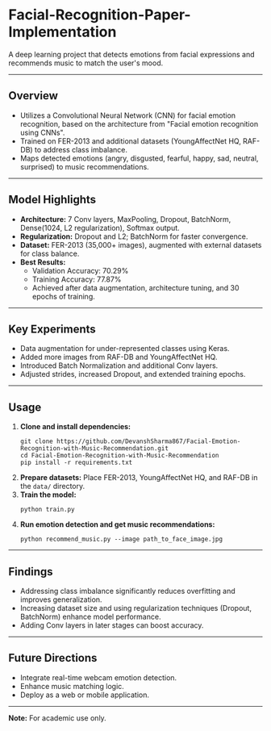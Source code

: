 # Facial-Recognition-Paper-Implementation

A deep learning project that detects emotions from facial expressions and recommends music to match the user's mood.

---

## Overview

- Utilizes a Convolutional Neural Network (CNN) for facial emotion recognition, based on the architecture from "Facial emotion recognition using CNNs".
- Trained on FER-2013 and additional datasets (YoungAffectNet HQ, RAF-DB) to address class imbalance.
- Maps detected emotions (angry, disgusted, fearful, happy, sad, neutral, surprised) to music recommendations.

---

## Model Highlights

- **Architecture:** 7 Conv layers, MaxPooling, Dropout, BatchNorm, Dense(1024, L2 regularization), Softmax output.
- **Regularization:** Dropout and L2; BatchNorm for faster convergence.
- **Dataset:** FER-2013 (35,000+ images), augmented with external datasets for class balance.
- **Best Results:**  
  - Validation Accuracy: 70.29%  
  - Training Accuracy: 77.87%  
  - Achieved after data augmentation, architecture tuning, and 30 epochs of training.

---

## Key Experiments

- Data augmentation for under-represented classes using Keras.
- Added more images from RAF-DB and YoungAffectNet HQ.
- Introduced Batch Normalization and additional Conv layers.
- Adjusted strides, increased Dropout, and extended training epochs.

---

## Usage

1. **Clone and install dependencies:**
    ```
    git clone https://github.com/DevanshSharma867/Facial-Emotion-Recognition-with-Music-Recommendation.git
    cd Facial-Emotion-Recognition-with-Music-Recommendation
    pip install -r requirements.txt
    ```
2. **Prepare datasets:** Place FER-2013, YoungAffectNet HQ, and RAF-DB in the `data/` directory.
3. **Train the model:**
    ```
    python train.py
    ```
4. **Run emotion detection and get music recommendations:**
    ```
    python recommend_music.py --image path_to_face_image.jpg
    ```

---

## Findings

- Addressing class imbalance significantly reduces overfitting and improves generalization.
- Increasing dataset size and using regularization techniques (Dropout, BatchNorm) enhance model performance.
- Adding Conv layers in later stages can boost accuracy.

---

## Future Directions

- Integrate real-time webcam emotion detection.
- Enhance music matching logic.
- Deploy as a web or mobile application.

---

**Note:** For academic use only.
